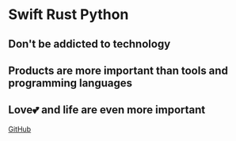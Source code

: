 # Swift Rust Python

## Don't be addicted to technology

## Products are more important than tools and programming languages

## Love💕 and life are even more important

[GitHub](https://github.com/ericliuhusky)

